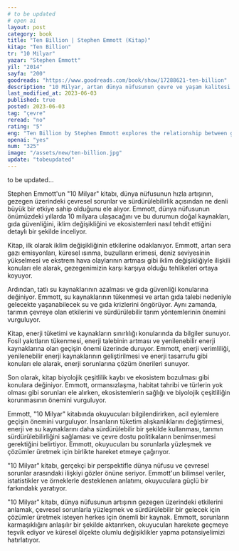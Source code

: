 ```yaml
---
# to be updated
# open ai
layout: post
category: book
title: "Ten Billion | Stephen Emmott (Kitap)"
kitap: "Ten Billion"
tr: "10 Milyar"
yazar: "Stephen Emmott"
yil: "2014"
sayfa: "200"
goodreads: "https://www.goodreads.com/book/show/17288621-ten-billion"
description: "10 Milyar, artan dünya nüfusunun çevre ve yaşam kalitesi üzerindeki etkisini konu ediniyor."
last_modified_at: 2023-06-03
published: true
posted: 2023-06-03
tag: "çevre"
reread: "no"
rating: "5"
eng: "Ten Billion by Stephen Emmott explores the relationship between global population growth and environmental challenges, highlighting the urgent need for action to address climate change, water scarcity, energy consumption, food security, and biodiversity loss. It serves as a call to understand and address the complex issues facing our planet for a more sustainable future."
openai: "yes"
num: "325"
image: "/assets/new/ten-billion.jpg"
update: "tobeupdated"
---
```


to be updated...

Stephen Emmott'un "10 Milyar" kitabı, dünya nüfusunun hızla artışının, gezegen üzerindeki çevresel sorunlar ve sürdürülebilirlik açısından ne denli büyük bir etkiye sahip olduğunu ele alıyor. Emmott, dünya nüfusunun önümüzdeki yıllarda 10 milyara ulaşacağını ve bu durumun doğal kaynakları, gıda güvenliğini, iklim değişikliğini ve ekosistemleri nasıl tehdit ettiğini detaylı bir şekilde inceliyor.

Kitap, ilk olarak iklim değişikliğinin etkilerine odaklanıyor. Emmott, artan sera gazı emisyonları, küresel ısınma, buzulların erimesi, deniz seviyesinin yükselmesi ve ekstrem hava olaylarının artması gibi iklim değişikliğiyle ilişkili konuları ele alarak, gezegenimizin karşı karşıya olduğu tehlikeleri ortaya koyuyor.

Ardından, tatlı su kaynaklarının azalması ve gıda güvenliği konularına değiniyor. Emmott, su kaynaklarının tükenmesi ve artan gıda talebi nedeniyle gelecekte yaşanabilecek su ve gıda krizlerini öngörüyor. Aynı zamanda, tarımın çevreye olan etkilerini ve sürdürülebilir tarım yöntemlerinin önemini vurguluyor.

Kitap, enerji tüketimi ve kaynakların sınırlılığı konularında da bilgiler sunuyor. Fosil yakıtların tükenmesi, enerji talebinin artması ve yenilenebilir enerji kaynaklarına olan geçişin önemi üzerinde duruyor. Emmott, enerji verimliliği, yenilenebilir enerji kaynaklarının geliştirilmesi ve enerji tasarrufu gibi konuları ele alarak, enerji sorunlarına çözüm önerileri sunuyor.

Son olarak, kitap biyolojik çeşitlilik kaybı ve ekosistem bozulması gibi konulara değiniyor. Emmott, ormansızlaşma, habitat tahribi ve türlerin yok olması gibi sorunları ele alırken, ekosistemlerin sağlığı ve biyolojik çeşitliliğin korunmasının önemini vurguluyor.

Emmott, "10 Milyar" kitabında okuyucuları bilgilendirirken, acil eylemlere geçişin önemini vurguluyor. İnsanların tüketim alışkanlıklarını değiştirmesi, enerji ve su kaynaklarını daha sürdürülebilir bir şekilde kullanması, tarımın sürdürülebilirliğini sağlaması ve çevre dostu politikaların benimsenmesi gerektiğini belirtiyor. Emmott, okuyucuları bu sorunlarla yüzleşmek ve çözümler üretmek için birlikte hareket etmeye çağırıyor.

"10 Milyar" kitabı, gerçekçi bir perspektifle dünya nüfusu ve çevresel sorunlar arasındaki ilişkiyi gözler önüne seriyor. Emmott'un bilimsel veriler, istatistikler ve örneklerle desteklenen anlatımı, okuyuculara güçlü bir farkındalık yaratıyor.

"10 Milyar" kitabı, dünya nüfusunun artışının gezegen üzerindeki etkilerini anlamak, çevresel sorunlarla yüzleşmek ve sürdürülebilir bir gelecek için çözümler üretmek isteyen herkes için önemli bir kaynak. Emmott, sorunların karmaşıklığını anlaşılır bir şekilde aktarırken, okuyucuları harekete geçmeye teşvik ediyor ve küresel ölçekte olumlu değişiklikler yapma potansiyelimizi hatırlatıyor.
